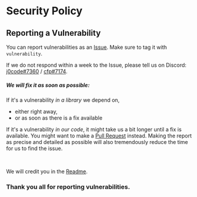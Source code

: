# Security Policy

<!-- ## Supported Versions

Use this section to tell people about which versions of your project are
currently being supported with security updates.

| Version | Supported          |
| ------- | ------------------ |
| 5.1.x   | :white_check_mark: |
| 5.0.x   | :x:                |
| 4.0.x   | :white_check_mark: |
| < 4.0   | :x:                | -->

## Reporting a Vulnerability

<!--Use this section to tell people how to report a vulnerability.

Tell them where to go, how often they can expect to get an update on a
reported vulnerability, what to expect if the vulnerability is accepted or
declined, etc.-->
You can report vulnerabilities as an [Issue](https://github.com/creelonestudios/songguesser/issues).
Make sure to tag it with `vulnerability`.

If we do not respond within a week to the Issue, please tell us on Discord: [j0code#7360](https://discord.com/users/418109742183874560) / [cfp#7174](https://discord.com/users/318394797822050315).

##### We will fix it as soon as possible:
If it's a vulnerability *in a library* we depend on,
- either right away,
- or as soon as there is a fix available

If it's a vulnerability *in our code*, it might take us a bit longer until a fix is available.
You might want to make a [Pull Request](https://github.com/creelonestudios/songguesser/pulls) instead.
Making the report as precise and detailed as possible will also tremendously reduce the time for us to find the issue.

<br>

We will credit you in the [Readme](https://github.com/creelonestudios/songguesser#readme).

### Thank you all for reporting vulnerabilities.
